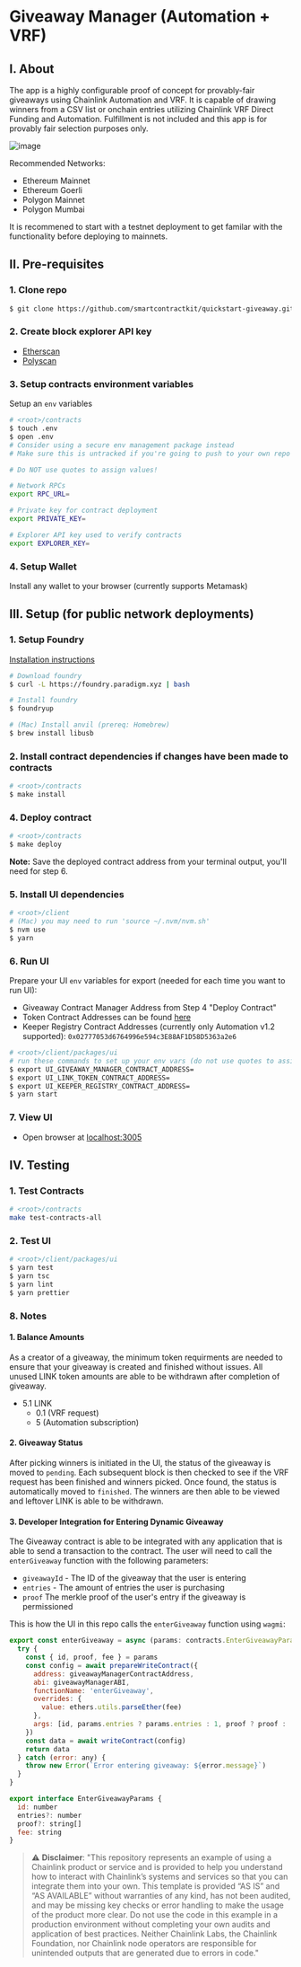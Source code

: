 # Giveaway Manager (Automation + VRF)

## I. About

The app is a highly configurable proof of concept for provably-fair giveaways using Chainlink Automation and VRF. It is capable of drawing winners from a CSV list or onchain entries utilizing Chainlink VRF Direct Funding and Automation. Fulfillment is not included and this app is for provably fair selection purposes only.

![image](https://i.imgur.com/lCIAVrR.png)

Recommended Networks:

- Ethereum Mainnet
- Ethereum Goerli
- Polygon Mainnet
- Polygon Mumbai

It is recommened to start with a testnet deployment to get familar with the functionality before deploying to mainnets.

## II. Pre-requisites

### 1. Clone repo

```bash
$ git clone https://github.com/smartcontractkit/quickstart-giveaway.git
```

### 2. Create block explorer API key

- [Etherscan](https://docs.etherscan.io/getting-started/viewing-api-usage-statistics)
- [Polyscan](https://docs.polygonscan.com/getting-started/viewing-api-usage-statistics)

### 3. Setup contracts environment variables

Setup an `env` variables

```bash
# <root>/contracts
$ touch .env
$ open .env
# Consider using a secure env management package instead
# Make sure this is untracked if you're going to push to your own repo
```

```bash
# Do NOT use quotes to assign values!

# Network RPCs
export RPC_URL=

# Private key for contract deployment
export PRIVATE_KEY=

# Explorer API key used to verify contracts
export EXPLORER_KEY=
```

### 4. Setup Wallet

Install any wallet to your browser (currently supports Metamask)

## III. Setup (for public network deployments)

### 1. Setup Foundry

[Installation instructions](https://book.getfoundry.sh/getting-started/installation)

```bash
# Download foundry
$ curl -L https://foundry.paradigm.xyz | bash

# Install foundry
$ foundryup

# (Mac) Install anvil (prereq: Homebrew)
$ brew install libusb
```

### 2. Install contract dependencies if changes have been made to contracts

```bash
# <root>/contracts
$ make install
```

### 4. Deploy contract

```bash
# <root>/contracts
$ make deploy
```

**Note:** Save the deployed contract address from your terminal output, you'll need for step 6.

### 5. Install UI dependencies

```bash
# <root>/client
# (Mac) you may need to run 'source ~/.nvm/nvm.sh'
$ nvm use
$ yarn
```

### 6. Run UI

Prepare your UI `env` variables for export (needed for each time you want to run UI):

- Giveaway Contract Manager Address from Step 4 "Deploy Contract"
- Token Contract Addresses can be found [here](https://docs.chain.link/resources/link-token-contracts)
- Keeper Registry Contract Addresses (currently only Automation v1.2 supported): `0x02777053d6764996e594c3E88AF1D58D5363a2e6` 

```bash
# <root>/client/packages/ui
# run these commands to set up your env vars (do not use quotes to assign values):
$ export UI_GIVEAWAY_MANAGER_CONTRACT_ADDRESS=
$ export UI_LINK_TOKEN_CONTRACT_ADDRESS=
$ export UI_KEEPER_REGISTRY_CONTRACT_ADDRESS=
$ yarn start
```

### 7. View UI

- Open browser at [localhost:3005](localhost:3005)

## IV. Testing

### 1. Test Contracts

```bash
# <root>/contracts
make test-contracts-all
```

### 2. Test UI

```bash
# <root>/client/packages/ui
$ yarn test
$ yarn tsc
$ yarn lint
$ yarn prettier
```

### 8. Notes

#### 1. Balance Amounts

As a creator of a giveaway, the minimum token requirments are needed to ensure that your giveaway is created and finished without issues. All unused LINK token amounts are able to be withdrawn after completion of giveaway.

- 5.1 LINK
  - 0.1 (VRF request)
  - 5 (Automation subscription)

#### 2. Giveaway Status

After picking winners is initiated in the UI, the status of the giveaway is moved to `pending`. Each subsequent block is then checked to see if the VRF request has been finished and winners picked. Once found, the status is automatically moved to `finished`. The winners are then able to be viewed and leftover LINK is able to be withdrawn.

#### 3. Developer Integration for Entering Dynamic Giveaway

The Giveaway contract is able to be integrated with any application that is able to send a transaction to the contract. The user will need to call the `enterGiveaway` function with the following parameters:

- `giveawayId` - The ID of the giveaway that the user is entering
- `entries` - The amount of entries the user is purchasing
- `proof` The merkle proof of the user's entry if the giveaway is permissioned

This is how the UI in this repo calls the `enterGiveaway` function using `wagmi`:

```javascript
export const enterGiveaway = async (params: contracts.EnterGiveawayParams) => {
  try {
    const { id, proof, fee } = params
    const config = await prepareWriteContract({
      address: giveawayManagerContractAddress,
      abi: giveawayManagerABI,
      functionName: 'enterGiveaway',
      overrides: {
        value: ethers.utils.parseEther(fee)
      },
      args: [id, params.entries ? params.entries : 1, proof ? proof : []]
    })
    const data = await writeContract(config)
    return data
  } catch (error: any) {
    throw new Error(`Error entering giveaway: ${error.message}`)
  }
}

export interface EnterGiveawayParams {
  id: number
  entries?: number
  proof?: string[]
  fee: string
}
```
> :warning: **Disclaimer**: "This repository represents an example of using a Chainlink product or service and is provided to help you understand how to interact with Chainlink’s systems and services so that you can integrate them into your own. This template is provided “AS IS” and “AS AVAILABLE” without warranties of any kind, has not been audited, and may be missing key checks or error handling to make the usage of the product more clear. Do not use the code in this example in a production environment without completing your own audits and application of best practices. Neither Chainlink Labs, the Chainlink Foundation, nor Chainlink node operators are responsible for unintended outputs that are generated due to errors in code."
